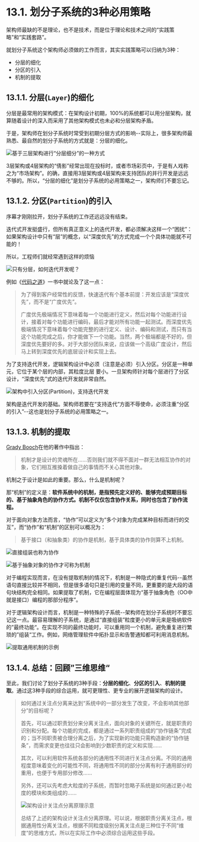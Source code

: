 # 13.1. 划分子系统的3种必用策略

架构师最缺的不是理论，也不是技术，而是位于理论和技术之间的“实践策略”和“实践套路”。

就划分子系统这个架构师必须做的工作而言，其实实践策略可以归纳为3种：

- 分层的细化
- 分区的引入
- 机制的提取

## 13.1.1. 分层(`Layer`)的细化

分层是最常用的架构模式：在架构设计初期，100%的系统都可以用分层架构，就算随着设计的深入而采用了其他架构模式也未必和分层架构矛盾。

于是，架构师在划分子系统时常受到初期分层方式的影响--实际上，很多架构师最熟悉、最自然的划分子系统的方式就是：分层的细化。

![基于三层架构进行“分层细分”的一种方式](images/基于三层架构进行“分层细分”的一种方式.png)

3层架构或4层架构的“倩影”经常出现在投标时，或者市场彩页中，于是有人戏称之为“市场架构”。的确，直接用3层架构或4层架构来支持团队的并行开发是远远不够的。所以，“分层的细化”是划分子系统的必用策略之一，架构师们不要忘记。

## 13.1.2. 分区(`Partition`)的引入

序幕才刚刚拉开，划分子系统的工作还远远没有结束。

迭代式开发挺盛行，但所有真正意义上的迭代开发，都必须解决这样一个“困扰”：如果架构设计中只有“层”的概念，以“深度优先”的方式完成一个个具体功能就不可能的！

所以，工程师们就经常遇到这样的烦恼

![只有分层，如何迭代开发呢？](images/只有分层，如何迭代开发呢？.png)

例如《[代码之道](https://book.douban.com/subject/3259433/)》一书中就论及了这一点：

> 为了得到客户经常性的反馈，快速迭代有个基本前提：开发应该是“深度优先”，而不是“广度优先”。
>  
> 广度优先极端情况下意味着每一个功能进行定义，然后对每个功能进行设计，接着对每个功能进行编码，最后才能对所有功能一起测试。而深度优先极端情况下意味着每个功能完整的进行定义、设计、编码和测试，而只有当这个功能完成之后，你才能做下一个功能。当然，两个极端都是不好的，但深度优先要好的多。对于大部分团队来说，应该做一个高级广度设计，然后马上转到深度优先的底层设计和实现上去。

为了支持迭代开发，逻辑架构设计中必须（注意是必须）引入分区。分区是一种单元，它位于某个层的内部，其粒度比层 要小。一旦架构师针对每个层进行了分区设计，“深度优先”式的迭代开发就非常自然。

![架构中引入分区(Partition)，支持迭代开发](images/架构中引入分区(Partition)，支持迭代开发.png)

架构是迭代开发的基础。架构师若要在“支持迭代”方面不辱使命，必须注重“分区的引入”--这也是划分子系统的必用策略之一。

## 13.1.3. 机制的提取

[Grady Booch](https://en.wikipedia.org/wiki/Grady_Booc)在他的著作中指出：

> 机制才是设计的灵魂所在......否则我们就不得不面对一群无法相互协作的对象，它们相互推搡着做自己的事情而不关心其他对象。

机制之于设计是如此的重要。那么，什么是机制呢？

那“机制”的定义是：**软件系统中的机制，是指预先定义好的、能够完成预期目标的、基于抽象角色的协作方式。机制不仅仅包含协作关系，同时也包含了协作流程。**

对于面向对象方法而言，“协作”可以定义为“多个对象为完成某种目标而进行的交互”，而“协作”和“机制”的区别可以概况为：

> 基于接口（和抽象类）的协作是机制，基于具体类的协作则算不上机制。

![直接组装也称为协作](images/直接组装也称为协作.png)

![基于抽象对象的协作才可称为机制](images/基于抽象对象的协作才可称为机制.png)

对于编程实现而言，在没有提取机制的情况下，机制是一种隐式的重复代码--虽然语句直接比较并不相同，但是很多语句只是引用的变量不同，更重要的是大段的语句块结构完全相同。如果提取了机制，它在编程层面体现为“基于抽象角色（OO中就是接口）编程的那部分程序”。

对于逻辑架构设计而言，机制是一种特殊的子系统--架构师在划分子系统时不要忘记这一点。最容易理解的子系统，是通过“直接组装”粒度更小的单元来是吸纳软件的”最终功能“。在实现不同的最终功能时，可以重用同一个机制，避免重复进行繁琐的”组装“工作。例如，网络管理软件中拓扑显示和告警通知都可利用消息机制。

![提取通用机制的示例](images/提取通用机制的示例.png)

## 13.1.4. 总结：回顾”三维思维“

至此，我们讨论了划分子系统的3种手段：**分层的细化**、**分区的引入**、**机制的提取**。通过这3种手段的综合运用，就可更理性、更专业的展开逻辑架构的设计。

> 如何通过关注点分离来达到“系统中的一部分发生了改变，不会影响其他部分”的目标呢？
>  
> 首先，可以通过职责划分来分离关注点，面向对象的关键所在，就是职责的识别和分配。每个功能的完成，都是通过一系列职责组成的“协作链条”完成的；当不同职责被合理分离之后，为了实现新的功能只需构造新的“协作链条”，而需求变更也往往只会影响到少数职责的定义和实现......
>  
> 其次，可以利用软件系统各部分的通用性不同进行关注点分离。不同的通用程度意味着变化的可能性不同，将通用性不同的部分分离有利于通用部分的重用，也便于专用部分修改......
>  
> 另外，还可以先考虑大粒度的子系统，而暂时忽略子系统是如何通过更小粒度的模块和类组成的......
>  
> ![架构设计关注点分离原理示意](images/架构设计关注点分离原理示意.png)
>  
> 总结了上述的架构设计关注点分离原理。可以说，根据职责分离关注点，根据通用性分离关注点，根据不同粒度级别分离关注点是三种位于不同“维度“的思维方式，所以在实际工作中必须综合运用这些手段。

